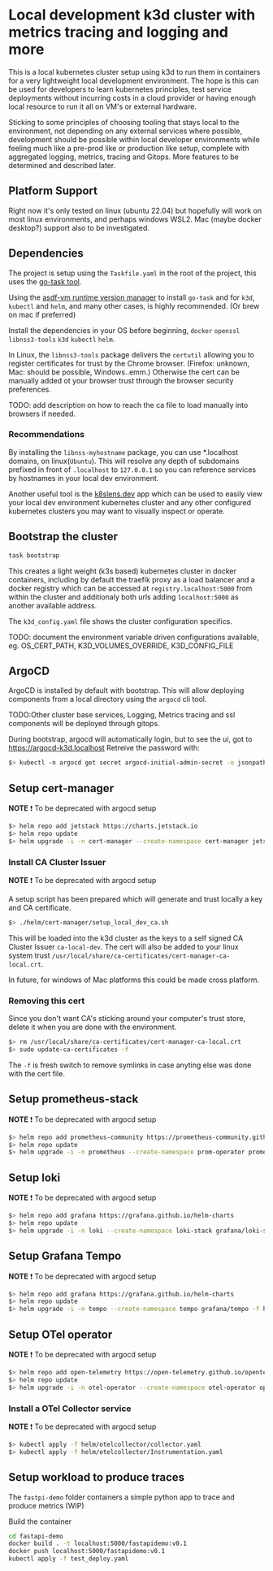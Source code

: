 # Local development k3d cluster with metrics tracing and logging and more

This is a local kubernetes cluster setup using k3d to run them in containers for a very lightweight local development environment. The hope is this can be used for developers to learn kubernetes principles, test service deployments without incurring costs in a cloud provider or having enough local resource to run it all on VM's or external hardware.

Sticking to some principles of choosing tooling that stays local to the environment, not depending on any external services where possible, development should be possible within local developer environments while feeling much like a pre-prod like or production like setup, complete with aggregated logging, metrics, tracing and Gitops. More features to be determined and described later.

## Platform Support

Right now it's only tested on linux (ubuntu 22.04) but hopefully will work on most linux environments, and perhaps windows WSL2. Mac (maybe docker desktop?) support also to be investigated.

## Dependencies

The project is setup using the `Taskfile.yaml` in the root of the project, this uses the [go-task tool](https://taskfile.dev/). 

Using the [asdf-vm runtime version manager](https://asdf-vm.com/) to install `go-task` and for `k3d`, `kubectl` and `helm`, and many other cases, is highly recommended. (Or brew on mac if preferred)

Install the dependencies in your OS before beginning, `docker` `openssl` `libnss3-tools` `k3d` `kubectl` `helm`.

In Linux, the `libnss3-tools` package delivers the `certutil` allowing you to register certificates for trust by the Chrome browser. (Firefox: unknown, Mac: should be possible, Windows..emm.) Otherwise the cert can be manually added ot your browser trust through the browser security preferences.

TODO: add description on how to reach the ca file to load manually into browsers if needed.

### Recommendations

By installing the `libnss-myhostname` package, you can use *.localhost domains, on linux(`Ubuntu`).  This will resolve any depth of subdomains prefixed in front of `.localhost` to `127.0.0.1` so you can reference services by hostnames in your local dev environment.

Another useful tool is the [k8slens.dev](https://k8slens.dev/) app which can be used to easily view your local dev environment kubernetes cluster and any other configured kubernetes clusters you may want to visually inspect or operate.

## Bootstrap the cluster

```bash
task bootstrap
```

This creates a light weight (k3s based) kubernetes cluster in docker containers, including by default the traefik proxy as a load balancer and a docker registry which can be accessed at `registry.localhost:5000` from within the cluster and additionaly both urls adding `localhost:5000` as another available address.

The `k3d_config.yaml` file shows the cluster configuration specifics.

TODO: document the environment variable driven configurations available, eg. OS_CERT_PATH, K3D_VOLUMES_OVERRIDE, K3D_CONFIG_FILE


## ArgoCD

ArgoCD is installed by default with bootstrap. This will allow deploying components from a local directory using the `argocd` cli tool. 

TODO:Other cluster base services, Logging, Metrics tracing and ssl components will be deployed through gitops.

During bootstrap, argocd will automatically login, but to see the ui, got to https://argocd-k3d.localhost
Retreive the password with:

```bash
$> kubectl -n argocd get secret argocd-initial-admin-secret -o jsonpath="{.data.password}" | base64 -d
```

## Setup cert-manager

**NOTE**
:exclamation: To be deprecated with argocd setup

```bash
$> helm repo add jetstack https://charts.jetstack.io
$> helm repo update
$> helm upgrade -i -n cert-manager --create-namespace cert-manager jetstack/cert-manager -f helm/cert-manager/values.yaml
```

### Install CA Cluster Issuer

**NOTE**
:exclamation: To be deprecated with argocd setup

A setup script has been prepared which will generate and trust locally a key and CA certificate.

```bash
$> ./helm/cert-manager/setup_local_dev_ca.sh
```

This will be loaded into the k3d cluster as the keys to a self signed CA Cluster Issuer `ca-local-dev`. The cert will also be added to your linux system trust `/usr/local/share/ca-certificates/cert-manager-ca-local.crt`.

In future, for windows of Mac platforms this could be made cross platform.

### Removing this cert

Since you don't want CA's sticking around your computer's trust store, delete it when you are done with the environment.

```bash
$> rm /usr/local/share/ca-certificates/cert-manager-ca-local.crt
$> sudo update-ca-certificates -f 
```

The `-f` is fresh switch to remove symlinks in case anyting else was done with the cert file.

## Setup prometheus-stack

**NOTE**
:exclamation: To be deprecated with argocd setup

```bash
$> helm repo add prometheus-community https://prometheus-community.github.io/helm-charts
$> helm repo update
$> helm upgrade -i -n prometheus --create-namespace prom-operator prometheus-community/kube-prometheus-stack -f helm/prometheus/values.yaml
```

## Setup loki

**NOTE**
:exclamation: To be deprecated with argocd setup

```bash
$> helm repo add grafana https://grafana.github.io/helm-charts
$> helm repo update
$> helm upgrade -i -n loki --create-namespace loki-stack grafana/loki-stack -f helm/loki-stack/values.yaml
```

## Setup Grafana Tempo

**NOTE**
:exclamation: To be deprecated with argocd setup

```bash
$> helm repo add grafana https://grafana.github.io/helm-charts
$> helm repo update
$> helm upgrade -i -n tempo --create-namespace tempo grafana/tempo -f helm/tempo/values.yaml
```

## Setup OTel operator

**NOTE**
:exclamation: To be deprecated with argocd setup

```bash
$> helm repo add open-telemetry https://open-telemetry.github.io/opentelemetry-helm-charts
$> helm repo update
$> helm upgrade -i -n otel-operator --create-namespace otel-operator open-telemetry/opentelemetry-operator -f helm/otelcollector/values.yaml
```

### Install a OTel Collector service

**NOTE**
:exclamation: To be deprecated with argocd setup

```bash
$> kubectl apply -f helm/otelcollector/collector.yaml
$> kubectl apply -f helm/otelcollector/Instrumentation.yaml
```

## Setup workload to produce traces

The `fastpi-demo` folder containers a simple python app to trace and produce metrics (WIP)

Build the container

```bash
cd fastapi-demo
docker build . -t localhost:5000/fastapidemo:v0.1
docker push localhost:5000/fastapidemo:v0.1
kubectl apply -f test_deploy.yaml
```



